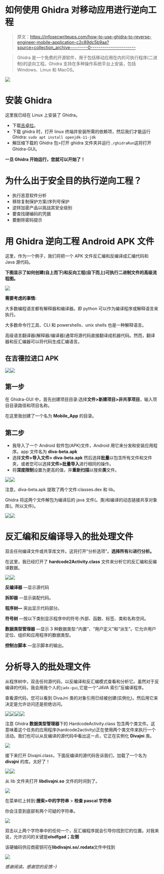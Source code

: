 # 如何使用 Ghidra 对移动应用进行逆向工程

> 原文：<https://infosecwriteups.com/how-to-use-ghidra-to-reverse-engineer-mobile-application-c2c89dc5b9aa?source=collection_archive---------0----------------------->

> Ghidra 是一个免费的开源软件，用于包括移动应用在内的可执行程序(二进制)的逆向工程。Ghidra 支持在多种操作系统平台上安装，包括 Windows、Linux 和 MacOS。

![](img/24dd19dcd051a316a9d52192e02d2894.png)

# 安装 Ghidra

这里我已经在 Linux 上安装了 Ghidra。

*   下载[吉卓拉](https://ghidra-sre.org/)。
*   下载 ghidra 时，打开 linux 终端并安装所需的依赖项，然后我们才能运行 Ghidra: `sudo apt install openjdk-11-jdk`
*   解压缩下载的 Ghidra 包>打开 ghidra 文件夹并运行`./ghidraRun`这将打开 Ghidra-GUI。

**一旦 Ghidra 开始运行，您就可以开始了！**

# 为什么出于安全目的执行逆向工程？

*   执行恶意软件分析
*   移除复制保护方案/序列号保护
*   逆转加密产品以挑战其安全级别
*   要查找硬编码的凭据
*   要删除密码提示

# 用 Ghidra 逆向工程 Android APK 文件

这里，作为一个例子，我们将把一个 APK 文件反汇编和反编译成汇编代码和 Java 源代码。

**下图显示了如何创建(自上而下)和反向工程(自下而上)可执行二进制文件的高级流程图。**

![](img/56b2883ff31baea016874ff047d0dbc3.png)

**需要考虑的事情:**

大多数编程语言都有解释器和编译器。即 python 可以作为编译程序或解释语言来执行。

大多数命令行工具、CLI 和 powershells、unix shells 也是一种解释语言。

高级语言翻译器(解释器/编译器)通常将源代码直接翻译成机器代码。然而，翻译器和反汇编器可以将代码生成汇编语言。

## 在吉德拉进口 APK

![](img/d5c00059a105d27a985cd3a6448f400d.png)![](img/ae1b9655bed4abaed09442d0df557891.png)

## 第一步

在 Ghidra-GUI 中，首先创建项目目录:选择**文件>新建项目>非共享项目**，输入项目目录路径和项目名称。

在这里我创建了一个名为 **Mobile_App** 的目录。

## **第二步**

*   我导入了一个 Android 软件包(APK)文件，Android 用它来分发和安装应用程序。app 文件名为 **diva-beta.apk**
*   选择**文件>导入文件> diva-beta.apk** 然后选择**批量**以包含所有文件和文件夹，或者您可以选择**文件>批量导入**进行相同的操作。
*   将**深度限制**设置为更高的值，并**重新扫描**以搜索**类**文件。

![](img/e8e74ff4b09b25c33f83c4762a492dd1.png)![](img/66b58fc23f71ace49c0a36007ed9ff08.png)

注意，diva-beta.apk 提取了两个文件:classes.dex 和 lib。

Ghidra 将这两个文件解包为编译后的 java 文件(。类)和编译的动态链接共享对象库(。所以文件)。

![](img/2ce8f9bb6fe7558c48281541e47b6231.png)![](img/ea39961655d7b69c540016edc68d446b.png)

# 反汇编和反编译导入的批处理文件

双击任何编译文件或共享库文件。这将打开“分析选项”。**选择所有**和**进行分析。**

在这里，我已经打开了 **hardcode2Activity.class** 文件来分析它的反汇编和反编译数据。

![](img/8bd9ab8170a05c41f8828eeb26bd5c62.png)![](img/bb7fcecb6420325c619a8ec6bdaf5ff4.png)

**反编译器** —显示源代码

**拆卸器** —显示装配代码。

**程序树—** 突出显示代码部分。

**符号树** —按以下类别显示程序中的符号:外部、函数、标签、类和名称空间。

**数据类型管理器** —显示 3 种数据类型:“内置”、“用户定义”和“派生”。它允许用户定位、组织和应用程序的数据类型。

**控制台脚本** —显示脚本的输出。

# 分析导入的批处理文件

从程序树中，双击任何源代码，以反编译和反汇编模式查看和分析它。虽然对于反编译的代码，我会用我个人的`jadx-gui`,它是一个“JAVA 索引”反编译程序。

查看源代码，您可以看到 DivaJni 类的对象引用已经被创建(实例化)。然后用它来决定是允许访问还是拒绝访问。

![](img/9c05503a9a948791a513fc2ebdd5ac8e.png)![](img/2460ce101aadbda3f6cf6c6bdcfe2485.png)![](img/0ce5343a910d21c76d6766a5a74f686b.png)![](img/68fb89dd442c7002655991a143b2c53e.png)

注意 Ghidra **数据类型管理器**下的 HardcodeActivity.class 包含两个类文件。这意味着这个任务的应用程序(hardcode2activity)正在使用两个类文件来执行一个活动。我们也可以从反编译的源代码中看出这一点，它正在实例化 **Divajni** 类。

![](img/35447388e72680e34e6a9a22600e4215.png)

接下来打开 Divajni.class，下面反编译的源代码告诉我们，加载了一个名为 **divajni** 的库。太好了！

![](img/40625d4b2a60b2636099ae264d403e21.png)![](img/4e64fb5ca80b5200122a2d71374c938d.png)

从 lib 文件夹打开 **libdivajni.so** 文件的时间到了。

![](img/e6ad8e836f831d6b47e1219c3e6368fc.png)

在菜单栏上转到:**搜索>中的字符串** > **检查 pascal 字符串**

你会注意到底部有两个可疑的字符串。

![](img/a10fda1b981a3d7e352ed45c2f3ce7f3.png)

双击以上两个字符串中的任何一个，反汇编程序就会引导你找到它的位置。对我来说，允许访问的关键是**olsdfgad；左侧**

该硬编码供应商密钥可在**libdivajni.so/.rodata**文件中找到

![](img/444ebe50674bc1f7d3c76e129019d8c8.png)

*感谢阅读。感谢您的反馈:-)*